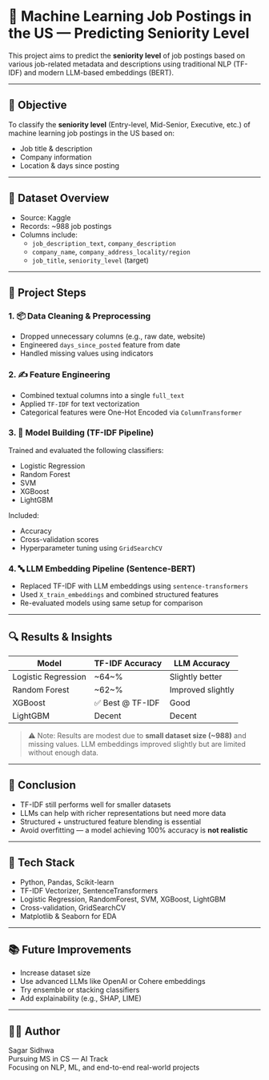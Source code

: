 # 💼 Machine Learning Job Postings in the US — Predicting Seniority Level

This project aims to predict the **seniority level** of job postings based on various job-related metadata and descriptions using traditional NLP (TF-IDF) and modern LLM-based embeddings (BERT).

---

## 🧠 Objective

To classify the **seniority level** (Entry-level, Mid-Senior, Executive, etc.) of machine learning job postings in the US based on:
- Job title & description
- Company information
- Location & days since posting

---

## 📁 Dataset Overview

- Source: Kaggle
- Records: ~988 job postings
- Columns include:
  - `job_description_text`, `company_description`
  - `company_name`, `company_address_locality/region`
  - `job_title`, `seniority_level` (target)

---

## 🧱 Project Steps

### 1. 📦 Data Cleaning & Preprocessing
- Dropped unnecessary columns (e.g., raw date, website)
- Engineered `days_since_posted` feature from date
- Handled missing values using indicators

### 2. ✍️ Feature Engineering
- Combined textual columns into a single `full_text`
- Applied `TF-IDF` for text vectorization
- Categorical features were One-Hot Encoded via `ColumnTransformer`

### 3. 🤖 Model Building (TF-IDF Pipeline)
Trained and evaluated the following classifiers:
- Logistic Regression
- Random Forest
- SVM
- XGBoost
- LightGBM

Included:
- Accuracy
- Cross-validation scores
- Hyperparameter tuning using `GridSearchCV`

### 4. 🔤 LLM Embedding Pipeline (Sentence-BERT)
- Replaced TF-IDF with LLM embeddings using `sentence-transformers`
- Used `X_train_embeddings` and combined structured features
- Re-evaluated models using same setup for comparison

---

## 🔍 Results & Insights

| Model              | TF-IDF Accuracy | LLM Accuracy |
|-------------------|-----------------|--------------|
| Logistic Regression | ~64~%            | Slightly better |
| Random Forest       | ~62~%            | Improved slightly |
| XGBoost             | ✅ Best @ TF-IDF | Good           |
| LightGBM            | Decent          | Decent         |

> ⚠️ Note: Results are modest due to **small dataset size (~988)** and missing values. LLM embeddings improved slightly but are limited without enough data.

---

## 🎯 Conclusion

- TF-IDF still performs well for smaller datasets
- LLMs can help with richer representations but need more data
- Structured + unstructured feature blending is essential
- Avoid overfitting — a model achieving 100% accuracy is **not realistic**

---

## 📌 Tech Stack

- Python, Pandas, Scikit-learn
- TF-IDF Vectorizer, SentenceTransformers
- Logistic Regression, RandomForest, SVM, XGBoost, LightGBM
- Cross-validation, GridSearchCV
- Matplotlib & Seaborn for EDA

---

## 📚 Future Improvements

- Increase dataset size
- Use advanced LLMs like OpenAI or Cohere embeddings
- Try ensemble or stacking classifiers
- Add explainability (e.g., SHAP, LIME)

---

## 👨‍💻 Author

Sagar Sidhwa  
Pursuing MS in CS — AI Track  
Focusing on NLP, ML, and end-to-end real-world projects
